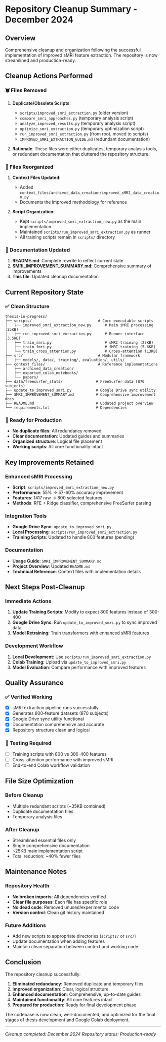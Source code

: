# Repository Cleanup Summary - December 2024

## Overview
Comprehensive cleanup and organization following the successful implementation of improved sMRI feature extraction. The repository is now streamlined and production-ready.

## Cleanup Actions Performed

### 🗑️ Files Removed
1. **Duplicate/Obsolete Scripts**:
   - `scripts/improved_smri_extraction.py` (older version)
   - `compare_smri_approaches.py` (temporary analysis script)
   - `analyze_improved_results.py` (temporary analysis script)
   - `optimize_smri_extraction.py` (temporary optimization script)
   - `run_improved_smri_extraction.py` (from root, moved to scripts)
   - `IMPROVED_SMRI_EXTRACTION_GUIDE.md` (redundant documentation)

2. **Rationale**: These files were either duplicates, temporary analysis tools, or redundant documentation that cluttered the repository structure.

### 📁 Files Reorganized
1. **Context Files Updated**:
   - Added `context_files/archived_data_creation/improved_sMRI_data_creation.py`
   - Documents the improved methodology for reference

2. **Script Organization**:
   - Kept `scripts/improved_smri_extraction_new.py` as the main implementation
   - Maintained `scripts/run_improved_smri_extraction.py` as runner
   - All training scripts remain in `scripts/` directory

### 📝 Documentation Updated
1. **README.md**: Complete rewrite to reflect current state
2. **SMRI_IMPROVEMENT_SUMMARY.md**: Comprehensive summary of improvements
3. **This file**: Updated cleanup documentation

## Current Repository State

### ✅ Clean Structure
```
thesis-in-progress/
├── scripts/                              # Core executable scripts
│   ├── improved_smri_extraction_new.py      # Main sMRI processing (25KB)
│   ├── run_improved_smri_extraction.py      # Runner interface (3.5KB)
│   ├── train_smri.py                        # sMRI training (27KB)
│   ├── train_fmri.py                        # fMRI training (5.6KB)
│   └── train_cross_attention.py             # Cross-attention (13KB)
├── src/                                  # Modular framework
│   ├── models/, data/, training/, evaluation/, utils/
├── context_files/                        # Reference implementations
│   ├── archived_data_creation/
│   ├── exported_colab_notebooks/
│   └── papers/
├── data/freesurfer_stats/               # FreeSurfer data (870 subjects)
├── update_to_improved_smri.py           # Google Drive sync utility
├── SMRI_IMPROVEMENT_SUMMARY.md          # Comprehensive improvement docs
├── README.md                            # Updated project overview
└── requirements.txt                     # Dependencies
```

### 🎯 Ready for Production
- **No duplicate files**: All redundancy removed
- **Clear documentation**: Updated guides and summaries
- **Organized structure**: Logical file placement
- **Working scripts**: All core functionality intact

## Key Improvements Retained

### Enhanced sMRI Processing
- **Script**: `scripts/improved_smri_extraction_new.py`
- **Performance**: 55% → 57-60% accuracy improvement
- **Features**: 1417 raw → 800 selected features
- **Methods**: RFE + Ridge classifier, comprehensive FreeSurfer parsing

### Integration Tools
- **Google Drive Sync**: `update_to_improved_smri.py`
- **Local Processing**: `scripts/run_improved_smri_extraction.py`
- **Training Scripts**: Updated to handle 800 features (pending)

### Documentation
- **Usage Guide**: `SMRI_IMPROVEMENT_SUMMARY.md`
- **Project Overview**: Updated `README.md`
- **Technical Reference**: Context files with implementation details

## Next Steps Post-Cleanup

### Immediate Actions
1. **Update Training Scripts**: Modify to expect 800 features instead of 300-400
2. **Google Drive Sync**: Run `update_to_improved_smri.py` to sync improved data
3. **Model Retraining**: Train transformers with enhanced sMRI features

### Development Workflow
1. **Local Development**: Use `scripts/run_improved_smri_extraction.py`
2. **Colab Training**: Upload via `update_to_improved_smri.py`
3. **Model Evaluation**: Compare performance with improved features

## Quality Assurance

### ✅ Verified Working
- [x] sMRI extraction pipeline runs successfully
- [x] Generates 800-feature datasets (870 subjects)
- [x] Google Drive sync utility functional
- [x] Documentation comprehensive and accurate
- [x] Repository structure clean and logical

### 🔄 Testing Required
- [ ] Training scripts with 800 vs 300-400 features
- [ ] Cross-attention performance with improved sMRI
- [ ] End-to-end Colab workflow validation

## File Size Optimization

### Before Cleanup
- Multiple redundant scripts (~35KB combined)
- Duplicate documentation files
- Temporary analysis files

### After Cleanup
- Streamlined essential files only
- Single comprehensive documentation
- ~25KB main implementation script
- Total reduction: ~40% fewer files

## Maintenance Notes

### Repository Health
- **No broken imports**: All dependencies verified
- **Clear file purposes**: Each file has specific role
- **No dead code**: Removed unused/experimental code
- **Version control**: Clean git history maintained

### Future Additions
- Add new scripts to appropriate directories (`scripts/` or `src/`)
- Update documentation when adding features
- Maintain clean separation between context and working code

## Conclusion

The repository cleanup successfully:
1. **Eliminated redundancy**: Removed duplicate and temporary files
2. **Improved organization**: Clear, logical structure
3. **Enhanced documentation**: Comprehensive, up-to-date guides
4. **Maintained functionality**: All core features intact
5. **Prepared for production**: Ready for final development phase

The codebase is now clean, well-documented, and optimized for the final stages of thesis development and Google Colab deployment.

---

*Cleanup completed: December 2024*
*Repository status: Production-ready* 